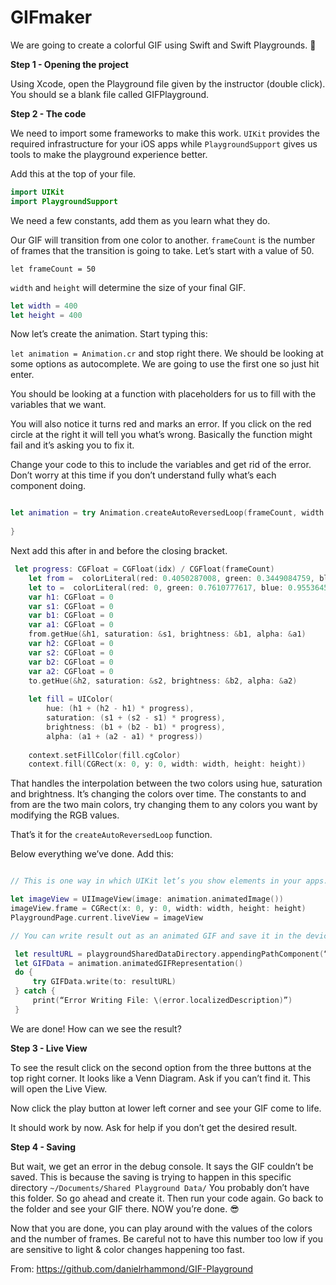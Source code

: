 # GIFmaker

We are going to create a colorful GIF using Swift and Swift Playgrounds. 🍭

**Step 1 - Opening the project**

Using Xcode, open the Playground file given by the instructor (double click).
You should se a blank file called GIFPlayground.

**Step 2 - The code**

We need to import some frameworks to make this work. `UIKit` provides the required infrastructure for your iOS apps while `PlaygroundSupport` gives us tools to make the playground experience better.

Add this at the top of your file.

```Swift
import UIKit
import PlaygroundSupport
```

We need a few constants, add them as you learn what they do.

Our GIF will transition from one color to another. `frameCount` is the number of frames that the transition is going to take. Let’s start with a value of 50.

`let frameCount = 50`

`width` and `height` will determine the size of your final GIF.

```Swift
let width = 400
let height = 400
```

Now let’s create the animation. Start typing this:

`let animation = Animation.cr` and stop right there. We should be looking at some options as autocomplete. We are going to use the first one so just hit enter.  

You should be looking at a function with placeholders for us to fill with the variables that we want.

You will also notice it turns red and marks an error. If you click on the red circle at the right it will tell you what’s wrong. Basically the function might fail and it’s asking you to fix it.

Change your code to this to include the variables and get rid of the error. Don’t worry at this time if you don’t understand fully what’s each component doing.

```Swift

let animation = try Animation.createAutoReversedLoop(frameCount, width: width, height: height, frameDelay: 0.1) { (idx, context) in
    
}
```

Next add this after in and before the closing bracket.

```Swift
 let progress: CGFloat = CGFloat(idx) / CGFloat(frameCount)
    let from =  colorLiteral(red: 0.4050287008, green: 0.3449084759, blue: 0.8464239836, alpha: 1)
    let to =  colorLiteral(red: 0, green: 0.7610777617, blue: 0.9553645253, alpha: 1)
    var h1: CGFloat = 0
    var s1: CGFloat = 0
    var b1: CGFloat = 0
    var a1: CGFloat = 0
    from.getHue(&h1, saturation: &s1, brightness: &b1, alpha: &a1)
    var h2: CGFloat = 0
    var s2: CGFloat = 0
    var b2: CGFloat = 0
    var a2: CGFloat = 0
    to.getHue(&h2, saturation: &s2, brightness: &b2, alpha: &a2)
    
    let fill = UIColor(
        hue: (h1 + (h2 - h1) * progress),
        saturation: (s1 + (s2 - s1) * progress),
        brightness: (b1 + (b2 - b1) * progress),
        alpha: (a1 + (a2 - a1) * progress))
    
    context.setFillColor(fill.cgColor)
    context.fill(CGRect(x: 0, y: 0, width: width, height: height))
```

That handles the interpolation between the two colors using hue, saturation and brightness. It’s changing the colors over time. The constants to and from are the two main colors, try changing them to any colors you want by modifying the RGB values.

That’s it for the `createAutoReversedLoop` function.

Below everything we’ve done. Add this:

```Swift

// This is one way in which UIKit let’s you show elements in your apps. Using an instance of UIImageView. You give it  an image, in this case it will come from our animation that we did before.

let imageView = UIImageView(image: animation.animatedImage())
imageView.frame = CGRect(x: 0, y: 0, width: width, height: height)
PlaygroundPage.current.liveView = imageView

// You can write result out as an animated GIF and save it in the device

 let resultURL = playgroundSharedDataDirectory.appendingPathComponent(“result.gif”)
 let GIFData = animation.animatedGIFRepresentation()
 do {
     try GIFData.write(to: resultURL)
 } catch {
     print(“Error Writing File: \(error.localizedDescription)”)
 }
```

We are done! How can we see the result?

**Step 3 - Live View**

To see the result click on the second option from the three buttons at the top right corner. It looks like a Venn Diagram. Ask if you can’t find it. This will open the Live View.

Now click the play button at lower left corner and see your GIF come to life. 

It should work by now. Ask for help if you don’t get the desired result. 

**Step 4 - Saving**

But wait, we get an error in the debug console. It says the GIF couldn’t be saved. This is because the saving is trying to happen in this specific directory `~/Documents/Shared Playground Data/`
You probably don’t have this folder. So go ahead and create it. Then run your code again. Go back to the folder and see your GIF there. NOW you’re done. 😎

Now that you are done, you can play around with the values of the colors and the number of frames. Be careful not to have this number too low if you are sensitive to light & color changes happening too fast.


From: https://github.com/danielrhammond/GIF-Playground
